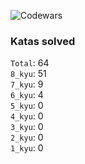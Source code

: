 ![Codewars](https://www.codewars.com/users/PheRum/badges/large)

### Katas solved

`Total`: 64 \
`8_kyu`: 51 \
`7_kyu`: 9 \
`6_kyu`: 4 \
`5_kyu`: 0 \
`4_kyu`: 0 \
`3_kyu`: 0 \
`2_kyu`: 0 \
`1_kyu`: 0
